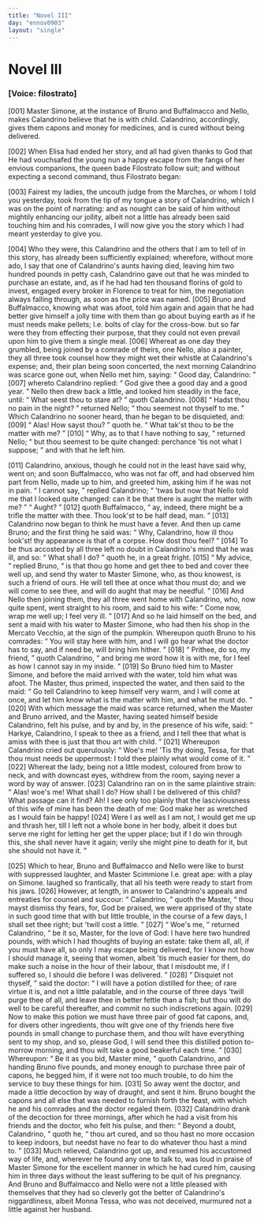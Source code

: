 ```yaml
---
title: "Novel III"
day: "ennov0903"
layout: "single"
---
```

<div id="nov0903" type="novella" who="filostrato">
 <h1>
  Novel III
 </h1>
 <argument>
  <p>
   <h3>
    [Voice: filostrato]
   </h3>
  </p>
  <p>
   <a name="p09030001">
    [001]
   </a>
   Master Simone, at the instance of Bruno and Buffalmacco
 and Nello, makes Calandrino believe that he is with
 child. Calandrino, accordingly, gives them capons and
 money for medicines, and is cured without being
 delivered.
  </p>
 </argument>
 <div3 type="commentary" who="author">
  <p>
   <a name="p09030002">
    [002]
   </a>
   When
   Elisa had ended her story, and all had given thanks to
 God that He had vouchsafed the young nun a happy escape from
 the fangs of her envious companions, the queen bade Filostrato follow
 suit; and without expecting a second command, thus Filostrato
 began:
  </p>
 </div3>
 <div3 type="commentary" who="filostrato">
  <p>
   <a name="p09030003">
    [003]
   </a>
   Fairest my ladies, the uncouth judge from the Marches, or
 whom I told you yesterday, took from the tip of my tongue a story
 of Calandrino, which I was on the point of narrating: and as nought
 can be said of him without mightily enhancing our jollity, albeit not
 a little has already been said touching him and his comrades, I will
 now give you the story which I had meant yesterday to give you.
  </p>
 </div3>
 <p>
  <a name="p09030004">
   [004]
  </a>
  Who they were, this Calandrino and the others that I am to tell of
 in this story, has already been sufficiently explained; wherefore,
 without more ado, I say that one of Calandrino's aunts having died,
 leaving him two hundred pounds in petty cash, Calandrino gave out
 that he was minded to purchase an estate, and, as if he had had ten
 thousand florins of gold to invest, engaged every broker in Florence
 to treat for him, the negotiation always falling through, as soon as
 the price was named.
  <a name="p09030005">
   [005]
  </a>
  Bruno and Buffalmacco, knowing what was
 afoot, told him again and again that he had better give himself a
 jolly time with them than go about buying earth as if he must needs
 make pellets;
  <note>
   I.e.
   bolts of clay for the cross-bow.
  </note>
  but
 so far were they from effecting their purpose,
  that they could not even prevail upon him to give them a single
 meal.
  <a name="p09030006">
   [006]
  </a>
  Whereat as one day they grumbled, being joined by a comrade
 of theirs, one Nello, also a painter, they all three took counsel how
 they might wet their whistle at Calandrino's expense; and, their
 plan being soon concerted, the next morning Calandrino was scarce
 gone out, when Nello met him, saying:
  <q direct="unspecified">
   Good day, Calandrino:
  </q>
  <a name="p09030007">
   [007]
  </a>
  whereto Calandrino replied:
  <q direct="unspecified">
   God give thee a good day and a
 good year.
  </q>
  Nello then drew back a little, and looked him steadily
 in the face, until:
  <q direct="unspecified">
   What seest thou to stare at?
  </q>
  quoth Calandrino.
  <a name="p09030008">
   [008]
  </a>
  <q direct="unspecified">
   Hadst thou no pain in the night?
  </q>
  returned Nello;
  <q direct="unspecified">
   thou
 seemest not thyself to me.
  </q>
  Which Calandrino no sooner heard,
 than he began to be disquieted, and:
  <a name="p09030009">
   [009]
  </a>
  <q direct="unspecified">
   Alas! How sayst thou?
  </q>
  quoth he.
  <q direct="unspecified">
   What tak'st thou to be the matter with me?
  </q>
  <a name="p09030010">
   [010]
  </a>
  <q direct="unspecified">
   Why,
 as to that I have nothing to say,
  </q>
  returned Nello;
  <q direct="unspecified">
   but thou
 seemest to be quite changed: perchance 'tis not what I suppose;
  </q>
  and with that he left him.
 </p>
 <p>
  <a name="p09030011">
   [011]
  </a>
  Calandrino, anxious, though he could not in the least have said
 why, went on; and soon Buffalmacco, who was not far off, and had
 observed him part from Nello, made up to him, and greeted him,
 asking him if he was not in pain.
  <q direct="unspecified">
   I cannot say,
  </q>
  replied Calandrino;
  <q direct="unspecified">
   'twas but now that Nello told me that I looked quite changed:
 can it be that there is aught the matter with me?
  </q>
  <q direct="unspecified">
   Aught?
  </q>
  <a name="p09030012">
   [012]
  </a>
  quoth Buffalmacco,
  <q direct="unspecified">
   ay, indeed, there might be a trifle the matter
 with thee. Thou look'st to be half dead, man.
  </q>
  <a name="p09030013">
   [013]
  </a>
  Calandrino now
 began to think he must have a fever. And then up came Bruno;
 and the first thing he said was:
  <q direct="unspecified">
   Why, Calandrino, how ill thou
 look'st! thy appearance is that of a corpse. How dost thou feel?
  </q>
  <a name="p09030014">
   [014]
  </a>
  To be thus accosted by all three left no doubt in Calandrino's mind
 that he was ill, and so:
  <q direct="unspecified">
   What shall I do?
  </q>
  quoth he, in a great
 fright.
  <a name="p09030015">
   [015]
  </a>
  <q direct="unspecified">
   My advice,
  </q>
  replied Bruno,
  <q direct="unspecified">
   is that thou go home and
 get thee to bed and cover thee well up, and send thy water to
 Master Simone, who, as thou knowest, is such a friend of ours. He
 will tell thee at once what thou must do; and we will come to see
 thee, and will do aught that may be needful.
  </q>
  <a name="p09030016">
   [016]
  </a>
  And Nello then
 joining them, they all three went home with Calandrino, who, now
 quite spent, went straight to his room, and said to his wife:
  <q direct="unspecified">
   Come
 now, wrap me well up; I feel very ill.
  </q>
  <a name="p09030017">
   [017]
  </a>
  And so he laid himself on
 the bed, and sent a maid with his water to Master Simone, who had
 then his shop in the Mercato Vecchio, at the sign of the pumpkin.
  Whereupon quoth Bruno to his comrades:
  <q direct="unspecified">
   You will stay here
 with him, and I will go hear what the doctor has to say, and if need
 be, will bring him hither.
  </q>
  <a name="p09030018">
   [018]
  </a>
  <q direct="unspecified">
   Prithee, do so, my friend,
  </q>
  quoth
 Calandrino,
  <q direct="unspecified">
   and bring me word how it is with me, for I feel as
 how I cannot say in my inside.
  </q>
  <a name="p09030019">
   [019]
  </a>
  So Bruno hied him to Master
 Simone, and before the maid arrived with the water, told him what
 was afoot. The Master, thus primed, inspected the water, and then
 said to the maid:
  <q direct="unspecified">
   Go tell Calandrino to keep himself very warm,
 and I will come at once, and let him know what is the matter with
 him, and what he must do.
  </q>
  <a name="p09030020">
   [020]
  </a>
  With which message the maid was
 scarce returned, when the Master and Bruno arrived, and the Master,
 having seated himself beside Calandrino, felt his pulse, and by and by,
 in the presence of his wife, said:
  <q direct="unspecified">
   Harkye, Calandrino, I speak to
 thee as a friend, and I tell thee that what is amiss with thee is just
 that thou art with child.
  </q>
  <a name="p09030021">
   [021]
  </a>
  Whereupon Calandrino cried out querulously:
  <q direct="unspecified">
   Woe's me! 'Tis thy doing, Tessa, for that thou must
 needs be uppermost: I told thee plainly what would come of it.
  </q>
  <a name="p09030022">
   [022]
  </a>
  Whereat the lady, being not a little modest, coloured from brow to
 neck, and with downcast eyes, withdrew from the room, saying
 never a word by way of answer.
  <a name="p09030023">
   [023]
  </a>
  Calandrino ran on in the same
 plaintive strain:
  <q direct="unspecified">
   Alas! woe's me! What shall I do? How shall
 I be delivered of this child? What passage can it find? Ah! I see
 only too plainly that the lasciviousness of this wife of mine has been
 the death of me: God make her as wretched as I would fain be
 happy!
   <a name="p09030024">
    [024]
   </a>
   Were I as well as I am not, I would get me up and thrash
 her, till I left not a whole bone in her body, albeit it does but serve
 me right for letting her get the upper place; but if I do win through
 this, she shall never have it again; verily she might pine to death for
 it, but she should not have it.
  </q>
 </p>
 <p>
  <a name="p09030025">
   [025]
  </a>
  Which to hear, Bruno and Buffalmacco and Nello were like to
 burst with suppressed laughter, and Master Scimmione
  <note>
   I.e.
   great
 ape: with a play on Simone.
  </note>
  laughed so
 frantically, that all his teeth were ready to start from his jaws.
  <a name="p09030026">
   [026]
  </a>
  However,
 at length, in answer to Calandrino's appeals and entreaties for
 counsel and succour:
  <q direct="unspecified">
   Calandrino,
  </q>
  quoth the Master,
  <q direct="unspecified">
   thou
 mayst dismiss thy fears, for, God be praised, we were apprised of thy
 state in such good time that with but little trouble, in the course of a
 few days, I shall set thee right; but 'twill cost a little.
  </q>
  <a name="p09030027">
   [027]
  </a>
  <q direct="unspecified">
   Woe's
   me,
  </q>
  returned Calandrino,
  <q direct="unspecified">
   be it so, Master, for the love of God:
 I have here two hundred pounds, with which I had thoughts of buying
 an estate: take them all, all, if you must have all, so only I may escape
 being delivered, for I know not how I should manage it, seeing that
 women, albeit 'tis much easier for them, do make such a noise in
 the hour of their labour, that I misdoubt me, if I suffered so, I should
 die before I was delivered.
  </q>
  <a name="p09030028">
   [028]
  </a>
  <q direct="unspecified">
   Disquiet not thyself,
  </q>
  said the
 doctor:
  <q direct="unspecified">
   I will have a potion distilled for thee; of rare virtue it is, and not
 a little palatable, and in the course of three days 'twill purge thee of
 all, and leave thee in better fettle than a fish; but thou wilt do well
 to be careful thereafter, and commit no such indiscretions again.
   <a name="p09030029">
    [029]
   </a>
   Now to make this potion we must have three pair of good fat
 capons, and, for divers other ingredients, thou wilt give one of thy
 friends here five pounds in small change to purchase them, and thou
 wilt have everything sent to my shop, and so, please God, I will
 send thee this distilled potion to-morrow morning, and thou wilt
 take a good beakerful each time.
  </q>
  <a name="p09030030">
   [030]
  </a>
  Whereupon:
  <q direct="unspecified">
   Be it as you
 bid, Master mine,
  </q>
  quoth Calandrino, and handing Bruno five
 pounds, and money enough to purchase three pair of capons, he
 begged him, if it were not too much trouble, to do him the service
 to buy these things for him.
  <a name="p09030031">
   [031]
  </a>
  So away went the doctor, and made a
 little decoction by way of draught, and sent it him. Bruno bought
 the capons and all else that was needed to furnish forth the feast,
 with which he and his comrades and the doctor regaled them.
  <a name="p09030032">
   [032]
  </a>
  Calandrino drank of the decoction for three mornings, after which
 he had a visit from his friends and the doctor, who felt his pulse, and
 then:
  <q direct="unspecified">
   Beyond a doubt, Calandrino,
  </q>
  quoth he,
  <q direct="unspecified">
   thou art cured,
 and so thou hast no more occasion to keep indoors, but needst have
 no fear to do whatever thou hast a mind to.
  </q>
  <a name="p09030033">
   [033]
  </a>
  Much relieved,
 Calandrino got up, and resumed his accustomed way of life, and,
 wherever he found any one to talk to, was loud in praise of
 Master Simone for the excellent manner in which he had cured
 him, causing him in three days without the least suffering to
 be quit of his pregnancy. And Bruno and Buffalmacco and
 Nello were not a little pleased with themselves that they had so
 cleverly got the better of Calandrino's niggardliness, albeit Monna
 Tessa, who was not deceived, murmured not a little against her
 husband.
 </p>
</div>